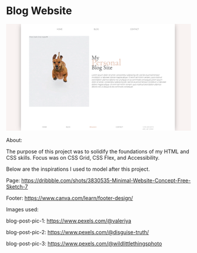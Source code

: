 # Blog Website

![Blog Website Capture](./images/blog-website-capture.png)

About:

The purpose of this project was to solidify the foundations of my HTML and CSS skills. Focus was on CSS Grid, CSS Flex, and Accessibility.

Below are the inspirations I used to model after this project.

Page: https://dribbble.com/shots/3830535-Minimal-Website-Concept-Free-Sketch-7

Footer: https://www.canva.com/learn/footer-design/

Images used:

blog-post-pic-1: https://www.pexels.com/@valeriya

blog-post-pic-2: https://www.pexels.com/@disguise-truth/

blog-post-pic-3: https://www.pexels.com/@wildlittlethingsphoto
